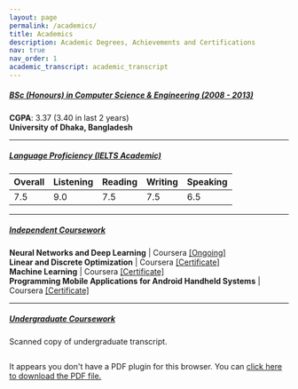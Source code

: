 ```yaml
---
layout: page
permalink: /academics/
title: Academics
description: Academic Degrees, Achievements and Certifications
nav: true
nav_order: 1
academic_transcript: academic_transcript
---
```


<article>
    <style type="text/css">
  .embed-responsive {
      position: relative;
      display: block;
      height: 0;
      padding: 0;
      overflow: hidden;
  }
</style>

<h5><u>BSc (Honours) in Computer Science &amp; Engineering (2008 - 2013)</u></h5>
<p><strong>CGPA</strong>: 3.37 (3.40 in last 2 years) <br>
<strong>University of Dhaka, Bangladesh</strong> <br>
<hr>

<h5><u>Language Proficiency (IELTS Academic)</u> <a target="_blank" href="/assets/pdf/Mushfekur_Rahman_IELTS_Report.pdf"><i class="fa fa-external-link-alt"></i></a></h5>

<tbdoy>
        </tbdoy><table class="table">
    <thead>
        <tr><th scope="col">Overall</th>
        <th scope="col">Listening</th>
        <th scope="col">Reading</th>
        <th scope="col">Writing</th>
        <th scope="col">Speaking</th>
    </tr></thead>
    <tbody><tr>
            <td>7.5</td>
            <td>9.0</td>
            <td>7.5</td>
            <td>7.5</td>
            <td>6.5</td>
        </tr>
    
</tbody></table>
<hr>

<!-- <h5 id="awards-achievements"><u>Awards &amp; Achievements</u></h5>
<ul>
  <li><strong>National Hackathon 2015</strong>. Developed an application to help prevent Sexual Harassment (one of the prominent problems of the country) in a 36 hour-long planning, designing and coding sprint.</li>
  <li><strong>BASIS Code Warrior’s Challenge 2014</strong>. Developed a smart contact manager for iOS. Rank: Honorable Mention.</li>
  <li><strong>CUET RMA RoboRace 2011</strong>. Rank: <strong>6<sup>th</sup></strong> (Team: DU Hello World).</li>
  <li><strong>University of Dhaka National Collegiate Programming Contest (NCPC) 2011</strong>. Rank: <strong>9<sup>th</sup></strong> (Team: DU Hello World).</li>
  <li><strong>Bangladesh University Inter-University Collegiate Programming Contest 2011</strong>. Rank: <strong>9<sup>th</sup></strong> (Team: DU Hello World).</li>
  <li><strong>Daffodil Inter-University Collegiate Programming Contest 2010</strong>. Rank: <strong>12<sup>th</sup></strong> (Team: DU Hello World).</li>
  <li><strong>BUBT CSE Fiesta 2010</strong>. Rank: Honorable Mention (Team: DU Hello World).</li>
  <li><strong>CSEDU Intra-Batch Programming Contest 2009</strong>. Rank: <strong>7<sup>th</sup></strong>.</li>
</ul>
<hr> -->

<h5><u>Independent Coursework</u></h5>
<p><strong>Neural Networks and Deep Learning</strong> | Coursera <a target="_blank" href="https://www.coursera.org/learn/neural-networks-deep-learning?specialization=deep-learning">[Ongoing]</a>
<br>
<strong>Linear and Discrete Optimization</strong> | Coursera <a target="_blank" href="/assets/pdf/Coursera_Certificate_v1-9718203813827.pdf">[Certificate]</a>
<br>
<strong>Machine Learning</strong> | Coursera <a target="_blank" href="https://www.coursera.org/account/accomplishments/certificate/GDDBFB582MUQ">[Certificate]</a>
<br>
<strong>Programming Mobile Applications for Android Handheld Systems</strong> | Coursera <a target="_blank" href="/assets/pdf/Coursera_Certificate_v1-9712463813827.pdf">[Certificate]</a></p>
<hr>

<h5><u>Undergraduate Coursework</u></h5>
<p>Scanned copy of undergraduate transcript.</p>

<!-- <div class="embed-responsive" style="padding-bottom:130%">
    <object data="{{ academic_transcript | prepend: '/assets/pdf' | prepend: site.baseurl}}" type="application/pdf" width="100%" height="100%">
        <p>
            It appears you don't have a PDF plugin for this browser.
            You can <a href="{{ academic_transcript | prepend: '/assets/pdf' | prepend: site.baseurl}}">click here to download the PDF file.</a>
        </p>
    </object>
</div> -->


<div class="embed-responsive" style="padding-bottom:130%">
    <object data="../assets/pdf/academic_transcript.pdf" type="application/pdf" width="100%" height="100%">
        <p>
            It appears you don't have a PDF plugin for this browser.
            You can <a href="../assets/pdf/academic_transcript.pdf">click here to download the PDF file.</a>
        </p>
    </object>
</div>

</article>

